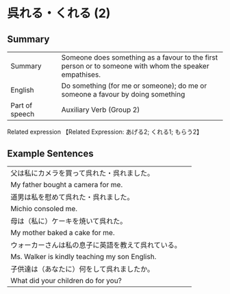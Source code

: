 # 呉れる・くれる (2)

## Summary

<table><tr>   <td>Summary<td>   <td>Someone does something as a favour to the first person or to someone with whom the speaker empathises.</td><tr><tr>   <td>English<td>   <td>Do something (for me or someone); do me or someone a favour by doing something</td><tr><tr>   <td>Part of speech<td>   <td>Auxiliary Verb (Group 2)</td><tr></table><tr>   <td>Related expression<td>   <td>【Related Expression: あげる2; くれる1; もらう2】</td><tr></table></table>

## Example Sentences

<table><tr><td>父は私にカメラを買って呉れた・呉れました。<td><tr><tr><td>My father bought a camera for me.<td><tr><tr><td>道男は私を慰めて呉れた・呉れました。<td><tr><tr><td>Michio consoled me.<td><tr><tr><td>母は（私に）ケーキを焼いて呉れた。<td><tr><tr><td>My mother baked a cake for me.<td><tr><tr><td>ウォーカーさんは私の息子に英語を教えて呉れている。<td><tr><tr><td>Ms. Walker is kindly teaching my son English.<td><tr><tr><td>子供達は（あなたに）何をして呉れましたか。<td><tr><tr><td>What did your children do for you?<td><tr></table>

